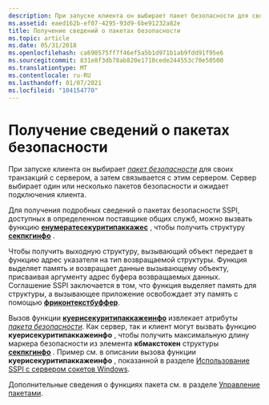 ```yaml
---
description: При запуске клиента он выбирает пакет безопасности для своих транзакций с сервером, а затем связывается с этим сервером. Сервер выбирает один или несколько пакетов безопасности и ожидает подключения клиента.
ms.assetid: eaed162b-ef07-4295-93d9-6be91232a82e
title: Получение сведений о пакетах безопасности
ms.topic: article
ms.date: 05/31/2018
ms.openlocfilehash: ca690575ff7f46ef5a5b1d971b1ab9fdd91f95e6
ms.sourcegitcommit: 831e8f3db78ab820e1710cede244553c70e50500
ms.translationtype: MT
ms.contentlocale: ru-RU
ms.lasthandoff: 01/07/2021
ms.locfileid: "104154770"
---
```

# <a name="getting-information-about-security-packages"></a>Получение сведений о пакетах безопасности

При запуске клиента он выбирает [*пакет безопасности*](/windows/desktop/SecGloss/s-gly) для своих транзакций с сервером, а затем связывается с этим сервером. Сервер выбирает один или несколько пакетов безопасности и ожидает подключения клиента.

Для получения подробных сведений о пакетах безопасности SSPI, доступных в определенном поставщике общих служб, можно вызвать функцию [**енумератесекуритипаккажес**](/windows/desktop/api/Sspi/nf-sspi-enumeratesecuritypackagesa) , чтобы получить структуру [**секпкгинфо**](/windows/desktop/api/Sspi/ns-sspi-secpkginfoa) .

Чтобы получить выходную структуру, вызывающий объект передает в функцию адрес указателя на тип возвращаемой структуры. Функция выделяет память и возвращает данные вызывающему объекту, присваивая аргументу адрес буфера возвращаемых данных. Соглашение SSPI заключается в том, что функция выделяет память для структуры, а вызывающее приложение освобождает эту память с помощью [**фриконтекстбуффер**](/windows/desktop/api/Sspi/nf-sspi-freecontextbuffer).

Вызов функции [**куерисекуритипаккажеинфо**](/windows/desktop/api/Sspi/nf-sspi-querysecuritypackageinfoa) извлекает атрибуты [*пакета безопасности*](/windows/desktop/SecGloss/s-gly). Как сервер, так и клиент могут вызвать функцию **куерисекуритипаккажеинфо** , чтобы получить максимальную длину маркера безопасности из элемента **кбмакстокен** структуры [**секпкгинфо**](/windows/desktop/api/Sspi/ns-sspi-secpkginfoa) . Пример см. в описании вызова функции **куерисекуритипаккажеинфо** , показанной в разделе [Использование SSPI с сервером сокетов Windows](using-sspi-with-a-windows-sockets-server.md).

Дополнительные сведения о функциях пакета см. в разделе [Управление пакетами](authentication-functions.md).

 

 
